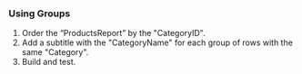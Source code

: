 ﻿### Using Groups
1.	Order the “ProductsReport” by the "CategoryID".
2.	Add a subtitle with the "CategoryName" for each group of rows with the same "Category".
3.	Build and test.
